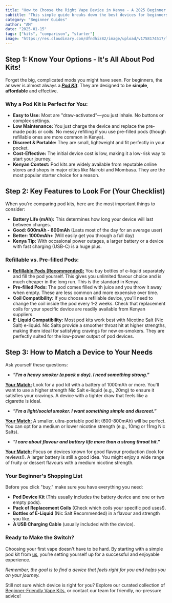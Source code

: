 ```yaml
---
title: "How to Choose the Right Vape Device in Kenya - A 2025 Beginner's Guide"
subtitle: "This simple guide breaks down the best devices for beginners, tips for buying, and how to avoid common mistakes. Find your perfect fit today!"
category: "Beginner Guides"
author: "AM"
date: "2025-01-15"
tags: ["kits", "comparison", "starter"]
image: "https://res.cloudinary.com/dfndhiz82/image/upload/v1758174517/lady-vaping_l7dwi6.webp"
---
```


## Step 1: Know Your Options - It's All About Pod Kits!

Forget the big, complicated mods you might have seen. For beginners, the answer is almost always a **[_Pod Kit_](https://www.vapezone.co.ke/ke/collections/pod-mods)**. They are designed to be **simple**, **affordable** and effective.

### Why a Pod Kit is Perfect for You:
- **Easy to Use:** Most are "draw-activated"—you just inhale. No buttons or complex settings.
- **Low Maintenance:** You just charge the device and replace the pre-made pods or coils. No messy refilling if you use pre-filled pods (though refillable ones are more common in Kenya).
- **Discreet & Portable:** They are small, lightweight and fit perfectly in your pocket.
- **Cost-Effective:** The initial device cost is low, making it a low-risk way to start your journey.
- **Kenyan Context:** Pod kits are widely available from reputable online stores and shops in major cities like Nairobi and Mombasa. They are the most popular starter choice for a reason.

## Step 2: Key Features to Look For (Your Checklist)
When you're comparing pod kits, here are the most important things to consider:
- **Battery Life (mAh):** This determines how long your device will last between charges.
- **Good: 600mAh - 800mAh** (Lasts most of the day for an average user)
- **Better: 1000mAh+** (Will easily get you through a full day)
- **Kenya Tip:** With occasional power outages, a larger battery or a device with fast charging (USB-C) is a huge plus.

### Refillable vs. Pre-filled Pods:
- **[Refillable Pods (Recommended):](https://www.vapezone.co.ke/ke/collections/mods)** You buy bottles of e-liquid separately and fill the pod yourself. This gives you unlimited flavour choice and is much cheaper in the long run. This is the standard in Kenya.
- **Pre-filled Pods:** The pod comes filled with juice and you throw it away when empty. These are less common and more expensive over time.
- **Coil Compatibility:** If you choose a refillable device, you'll need to change the coil inside the pod every 1-2 weeks. Check that replacement coils for your specific device are readily available from Kenyan suppliers.
- **E-Liquid Compatibility:** Most pod kits work best with Nicotine Salt (Nic Salt) e-liquid. Nic Salts provide a smoother throat hit at higher strengths, making them ideal for satisfying cravings for new ex-smokers. They are perfectly suited for the low-power output of pod devices.

## Step 3: How to Match a Device to Your Needs
Ask yourself these questions:

- **_"I'm a heavy smoker (a pack a day). I need something strong."_**

**[Your Match:](https://www.vapezone.co.ke/ke/collections/pod-mods)** Look for a pod kit with a battery of 1000mAh or more. You'll want to use a higher strength Nic Salt e-liquid (e.g., 20mg) to ensure it satisfies your cravings. A device with a tighter draw that feels like a cigarette is ideal.

- **_"I'm a light/social smoker. I want something simple and discreet."_**

**[Your Match:](https://www.vapezone.co.ke/ke/collections/pod-devices)** A smaller, ultra-portable pod kit (600-800mAh) will be perfect. You can opt for a medium or lower nicotine strength (e.g., 10mg or 11mg Nic Salts).

- **_"I care about flavour and battery life more than a strong throat hit."_**

**[Your Match:](https://www.vapezone.co.ke/ke/collections/pod-devices)** Focus on devices known for good flavour production (look for reviews!). A larger battery is still a good idea. You might enjoy a wide range of fruity or dessert flavours with a medium nicotine strength.

### Your Beginner's Shopping List
Before you click "buy," make sure you have everything you need:

- **Pod Device Kit** (This usually includes the battery device and one or two empty pods).
- **Pack of Replacement Coils** (Check which coils your specific pod uses!).
- **Bottles of E-Liquid** (Nic Salt Recommended) in a flavour and strength you like.
- **A USB Charging Cable** (usually included with the device).

### Ready to Make the Switch?
Choosing your first vape doesn't have to be hard. By starting with a simple pod kit from [us](https://www.vapezone.co.ke/ke/collections/mods), you’re setting yourself up for a successful and enjoyable experience.

*Remember, the goal is to find a device that feels right for you and helps you on your journey.*

Still not sure which device is right for you? Explore our curated collection of [Beginner-Friendly Vape Kits](https://www.vapezone.co.ke/ke/collections/pod-devices), or contact our team for friendly, no-pressure advice!
